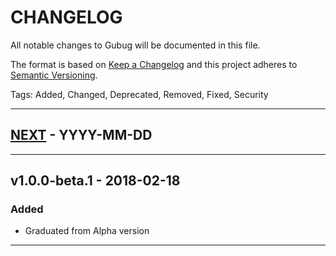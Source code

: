 # CHANGELOG

All notable changes to Gubug will be documented in this file.

The format is based on [Keep a Changelog](http://keepachangelog.com/en/1.0.0/)
and this project adheres to [Semantic Versioning](http://semver.org/spec/v2.0.0.html).

Tags: Added, Changed, Deprecated, Removed, Fixed, Security

---

## [NEXT] - YYYY-MM-DD

---

## v1.0.0-beta.1 - 2018-02-18

### Added
* Graduated from Alpha version

---
[NEXT]: https://github.com/qaharmdz/gubug/compare/v1.0.0-beta.1...HEAD
